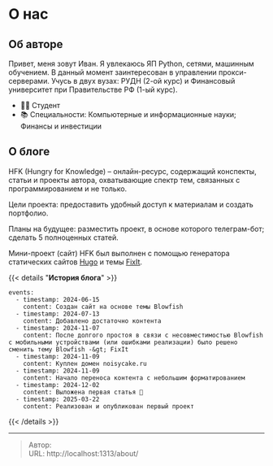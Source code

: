 # О нас


## Об авторе

Привет, меня зовут Иван. Я увлекаюсь ЯП Python, сетями, машинным обучением. В данный момент заинтересован в управлении прокси-серверами. Учусь в двух вузах: РУДН (2-ой курс) и Финансовый университет при Правительстве РФ (1-ый курс).

* 👨‍💻 Студент
* 📚 Специальности: Компьютерные и информационные науки; Финансы и инвестиции

## О блоге

HFK (Hungry for Knowledge) – онлайн-ресурс, содержащий конспекты, статьи и проекты автора, охватывающие спектр тем, связанных с программированием и не только.

Цели проекта: предоставить удобный доступ к материалам и создать портфолио.

Планы на будущее: разместить проект, в основе которого телеграм-бот; сделать 5 полноценных статей.

Мини-проект (сайт) HFK был выполнен с помощью генератора статических сайтов [Hugo](https://gohugo.io/) и темы [FixIt](https://github.com/hugo-fixit/FixIt).

{{&lt; details &#34;**История блога**&#34; &gt;}}
```timeline {animation=true}
events:
  - timestamp: 2024-06-15
    content: Создан сайт на основе темы Blowfish
  - timestamp: 2024-07-13
    content: Добавлено достаточно контента
  - timestamp: 2024-11-07
    content: После долгого простоя в связи с несовместимостью Blowfish с мобильными устройствами (или ошибками реализации) было решено сменить тему Blowfish -&gt; FixIt
  - timestamp: 2024-11-09
    content: Куплен домен noisycake.ru
  - timestamp: 2024-11-09
    content: Начало переноса контента с небольшим форматированием
  - timestamp: 2024-12-02
    content: Выложена первая статья 🥳
  - timestamp: 2025-03-22
    content: Реализован и опубликован первый проект
```
{{&lt; /details &gt;}}

---

> Автор:   
> URL: http://localhost:1313/about/  

